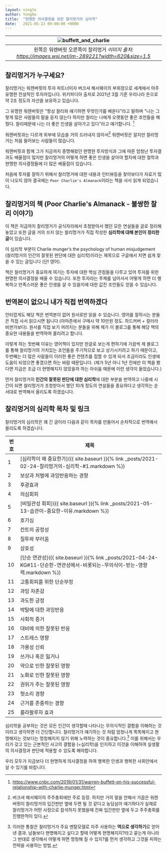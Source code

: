 ```yaml
---
layout: single
author: Yongho
title:  "현명한 의사결정을 위한 찰리멍거의 심리학"
date:   2021-05-22 09:00:00 +0000
---
```


| ![buffett_and_charlie](https://images.wsj.net/im-289221?width=620&size=1.5) | 
| :--: |
| 왼쪽은 워렌버핏 오른쪽이 찰리멍거 *이미지 출처: https://images.wsj.net/im-289221?width=620&size=1.5* |


## 찰리멍거가 누구세요?

찰리멍거는 워렌버핏의 투자 파트너이자 버크셔 해서웨이의 부회장으로 세계에서 아주 유명한 전설적인 투자자입니다. 위키피디아 출처로 2021년 3월 기준 우리나라 돈으로 약 2조 정도의 자산을 보유하고 있습니다.

그 유명한 워렌버핏은 "항상 찰리와 얘기하면 무엇인가를 배운다"라고 말하며 "나는 그렇게 많은 사람들의 말을 듣지 않는다 하지만 찰리는 나에게 오랫동안 좋은 조언들을 해줬다. 찰리때문에 나는 더 좋은 인생을 살아가고 있다"라고 얘기합니다. [^1]

워렌버핏과는 다르게 외부에 모습을 거의 드러내지 않아서[^2] 워렌버핏은 알지만 찰리멍거는 처음 들어보는 사람들이 많습니다.

워렌버핏과 함께 그가 지금까지 증명해왔던 현명한 투자방식과 그에 따른 엄청난 투자결과도 배울점이 많지만 찰리멍거의 어떻게 하면 좋은 인생을 살아야 할지에 대한 철학과 현명한 의사결정들에 더 많은 배울점이 있습니다. 

처음에 투자를 잘하기 위해서 찰리멍거에 대한 내용과 인터뷰등을 찾아보다가 자료가 많이 나오지 않아 결국에는 `Poor Charlie's Almanack`이라는 책을 사서 읽게 되었습니다. 

## 찰리멍거의 책 (Poor Charlie's Almanack - 불쌍한 찰리 이야기)

이 책은 지금까지 찰리멍거가 공식자리에서 초청받아서 했던 모든 연설들을 글로 정리해놓았고 또한 글을 거의 쓰지 않는 찰리멍거가 직접 작성한 **심리학에 대해 본인이 정리한 글**이 있습니다. 

이 심리학 부분이 Charlie munger’s the psychology of human misjudgement (찰리멍거의 인간의 잘못된 판단에 대한 심리학)이라는 제목으로 구글에서 치면 쉽게 찾을 수 있는 글입니다 (단! 영어).

책은 찰리멍거가 중요하게 여기는 투자에 대한 핵심 관점들을 다루고 있어 투자를 위한 현명한 의사결정을 배울 수 있습니다. 또한 투자라는 주제를 넘어서서 어떻게 하면 더 행복하고 만족스러운 좋은 인생을 살 수 있을지에 대한 값진 조언들도 얻을 수 있습니다.

## 번역본이 없으니 내가 직접 번역하겠다

안타깝게도 해당 책은 번역본이 없어 원서로만 읽을 수 있습니다. 영어를 잘하시는 분들은 직접 사서 읽으시면 됩니다 (아마존에서 구매시 약 10만원 정도. 하드커버 + 컬러라 비싼가보다). 원서를 직접 보기 꺼려지는 분들을 위해 제가 이 블로그를 통해 해당 책의 중요한 내용들을 번역하여 올리려고 합니다. 

이렇게 하는 첫번째 이유는 영어책이 있지만 한글로 보는게 편하기에 가끔씩 제 블로그를 통해 찰리멍거의 가치있는 조언들을 주기적으로 보고 상기시키려고 하기 때문이고, 두번째는 더 많은 사람들이 이러한 좋은 컨텐츠를 접할 수 있게 되서 조금이라도 인생에 도움이 되었으면 좋겠으면 하는 바람 때문입니다. (제가 5년 아니 1년 전에만 이 책을 봤다면 지금은 조금 더 현명해지지 않았을까 하는 아쉬움 때문에 이런 생각이 들었습니다.)

먼저 찰리멍거의 **인간의 잘못된 판단에 대한 심리학**에 대한 부분을 번역하고 나중에 시간이 되면 찰리멍거가 초청받아서 했던 10개 정도의 연설들을 중요하다고 생각하는 순서대로 번역해서 올리도록 하겠습니다.

## 찰리멍거의 심리학 목차 및 링크
찰리멍거의 심리학은 꽤 긴 글이라 다음과 같이 목차를 만들어서 순차적으로 번역해서 올리도록 하겠습니다. 

| 번호 | 제목 |
| --- | --- |
| 1 | [심리학이 왜 중요한가]({{ site.baseurl }}{% link _posts/2021-02-24-찰리멍거의-심리학-#1.markdown %}) |   
| 2 | 보상과 처벌에 과잉반응하는 경향 | 
| 3 | 후광효과 | 
| 4 | 의심회피 |
| 5 | [비일관성 회피]({{ site.baseurl }}{% link _posts/2021-05-13-습관이-중요한-이유.markdown %})  | 
| 6 | 호기심 |
| 7 | 칸트의 공정성 | 
| 8 | 질투와 부러움 |
| 9 | 상호성 | 
| 10 | [단순 연관성]({{ site.baseurl }}{% link _posts/2021-04-24-KG#11-단순한-연관성에서-비롯되는-무의식이-받는-영향력.markdown %})  |
| 11 | 고통회피를 위한 단순부정 |
| 12 | 과잉 자존감 |
| 13 | 과도한 긍정 | 
| 14 | 박탈에 대한 과잉반응 |
| 15 | 사회적 증거 |
| 16 | 대비에 의한 잘못된 반응 |
| 17 | 스트레스 영향 |
| 18 | 가용성 신뢰 |
| 19 | 쓰거나 혹은 잃거나 | 
| 20 | 약으로 인한 잘못된 영향 | 
| 21 | 노화로 인한 잘못된 영향 | 
| 22 | 권위가 주는 잘못된 영향 |
| 23 | 헛소리 경향 |
| 24 | 근거를 존중하는 경향 |
| 25 | 룰라팔루자 효과 |


심리학을 공부하는 것은 모든 인간이 생각할때 나타나는 무의식적인 결함을 이해하는 것이라고 생각하면 더 간단합니다. 찰리멍거가 얘기하는 것 처럼 엄청나게 똑똑해지고 현명해지는 것보다는 멍청해지지 않기 위해 노력하는 것이 중요합니다.[^3] 이를 위해서는 우리가 갖고 있는 근본적인 사고의 결함을 (=심리학)을 인지하고 이것을 이해하여 실생활의 의사결정과 판단에 적용할 수 있도록 해야합니다. 

우리 모두가 지금보다 더 현명하게 의사결정을 하여 행복한 인생과 행복한 사회안에서 살 수 있기를 바랍니다.


[^1]: https://www.cnbc.com/2019/01/31/warren-buffett-on-his-successful-relationship-with-charlie-munger.html

[^2]: 버크셔 해서웨이의 주주총회에만 주로 등장. 하지만 거의 말을 안해서 가끔은 워렌버핏이 찰리멍거의 입간판만 옆에 두면 될 것 같다고 농담삼아 얘기하다가 실제로 찰리멍거가 어떤 사정으로 참석하지 못했을때 진짜 입간판만 옆에 두고 주주총회를 진행한적이 있다. 

[^3]: 이러한 통찰은 찰리멍거가 주요 멘탈모델로 자주 사용하는 **역으로 생각하기**로 얻어낸 결과. 남들보다 현명해지고 싶다고 할때 어떻게 현명해지지?라고 묻는게 아니라 그 반대로 생각해서 어떻게 하면 멍청해 질 수 있지?를 먼저 생각하고 그것을 피하는 전략을 사용하는 방법.